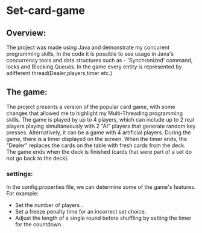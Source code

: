 # Set-card-game
  ## Overview:
   The project was made using Java and demonstrate my concurent programming  skills,
	 In the code it is possible to see usage in Java's concurrency tools and data structures 
   such as - 'Synchronized' command, locks and Blocking Queues. In the game every entity is represented by adifferent thread(Dealer,players,timer etc.)
  ## The game:
The project presents a version of the popular card game, with some changes that allowed me to highlight my Multi-Threading programming skills. The game is played by up to 4 players, which can include up to 2 real players playing simultaneously with 2 "AI" players that generate random key presses. Alternatively, it can be a game with 4 artificial players. During the game, there is a timer displayed on the screen. When the timer ends, the "Dealer" replaces the cards on the table with fresh cards from the deck. The game ends when the deck is finished (cards that were part of a set do not go back to the deck).
   ### settings:
In the config.properties file, we can determine some of the game's features. For example:
- Set the number of players .
- Set a freeze penalty time for an incorrect set choice.
- Adjust the length of a single round before shuffling by setting the timer for the countdown .
